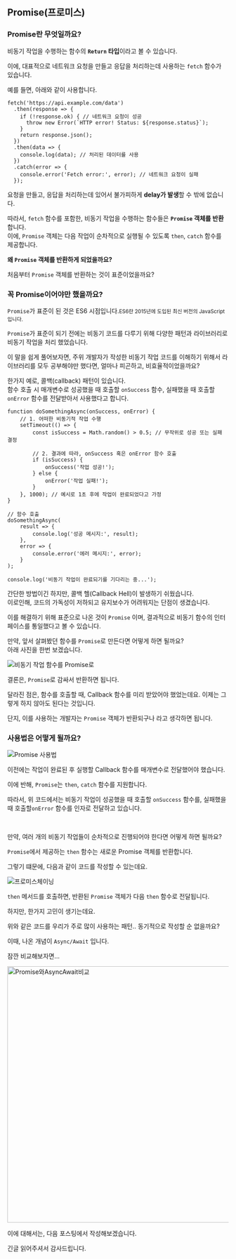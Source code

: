 <div class=markdown-body>

## Promise(프로미스)

### Promise란 무엇일까요?
비동기 작업을 수행하는 함수의 **`Return` 타입**이라고 볼 수 있습니다.

이에, 대표적으로 네트워크 요청을 만들고 응답을 처리하는데 사용하는 `fetch` 함수가 있습니다.  

예를 들면, 아래와 같이 사용합니다.

```
fetch('https://api.example.com/data')
  .then(response => {
    if (!response.ok) { // 네트워크 요청이 성공
      throw new Error(`HTTP error! Status: ${response.status}`);
    }
    return response.json();
  })
  .then(data => {
    console.log(data); // 처리된 데이터를 사용
  })
  .catch(error => {
    console.error('Fetch error:', error); // 네트워크 요청이 실패
  });

```

요청을 만들고, 응답을 처리하는데 있어서 불가피하게 **delay가 발생**할 수 밖에 없습니다.  

따라서, `fetch` 함수를 포함한, 비동기 작업을 수행하는 함수들은 **`Promise` 객체를 반환**합니다.   
이에, `Promise` 객체는 다음 작업이 순차적으로 실행될 수 있도록 `then`, `catch` 함수를 제공합니다.

**왜 `Promise` 객체를 반환하게 되었을까요?**  

처음부터 `Promise` 객체를 반환하는 것이 표준이었을까요?

### 꼭 Promise이어야만 했을까요?

`Promise`가 표준이 된 것은 ES6 시점입니다.<small>ES6란 2015년에 도입된 최신 버전의 JavaScript 입니다.</small>

`Promise`가 표준이 되기 전에는 비동기 코드를 다루기 위해 다양한 패턴과 라이브러리로 비동기 작업을 처리 했었습니다.  

이 말을 쉽게 풀어보자면, 주위 개발자가 작성한 비동기 작업 코드를 이해하기 위해서 라이브러리를 모두 공부해야만 했다면,
얼마나 피곤하고, 비효율적이었을까요?

한가지 예로, 콜백(callback) 패턴이 있습니다.  
함수 호출 시 매개변수로 성공했을 때 호출할 `onSuccess` 함수, 실패했을 때 호출할 `onError` 함수를 전달받아서 사용했다고 합니다. 
```
function doSomethingAsync(onSuccess, onError) {
    // 1. 어떠한 비동기적 작업 수행
    setTimeout(() => {
        const isSuccess = Math.random() > 0.5; // 무작위로 성공 또는 실패 결정

        // 2. 결과에 따라, onSuccess 혹은 onError 함수 호출
        if (isSuccess) {
            onSuccess('작업 성공!');
        } else {
            onError('작업 실패!');
        }
    }, 1000); // 예시로 1초 후에 작업이 완료되었다고 가정
}

// 함수 호출
doSomethingAsync(
    result => {
        console.log('성공 메시지:', result);
    },
    error => {
        console.error('에러 메시지:', error);
    }
);

console.log('비동기 작업이 완료되기를 기다리는 중...');
```  

간단한 방법이긴 하지만, 콜백 헬(Callback Hell)이 발생하기 쉬웠습니다.  
이로인해, 코드의 가독성이 저하되고 유지보수가 어려워지는 단점이 생겼습니다.

이를 해결하기 위해 표준으로 나온 것이 `Promise` 이며, 결과적으로 비동기 함수의 인터페이스를 통일했다고 볼 수 있습니다.

만약, 앞서 살펴봤던 함수를 `Promise`로 만든다면 어떻게 하면 될까요?  
아래 사진을 한번 보겠습니다.  

![비동기 작업 함수를 Promise로](https://github.com/hbkuk/blog/assets/109803585/b8f8c337-4671-4c25-a020-407b8056aa6e)

결론은, `Promise`로 감싸서 반환하면 됩니다.  

달라진 점은, 함수를 호출할 때, Callback 함수를 미리 받았어야 했었는데요.
이제는 그렇게 하지 않아도 된다는 것입니다.

단지, 이를 사용하는 개발자는 `Promise` 객체가 반환되구나 라고 생각하면 됩니다.

### 사용법은 어떻게 될까요?

![Promise 사용법](https://github.com/hbkuk/blog/assets/109803585/b85fbe1c-9f5c-4e0b-8cc7-3670af431055)

이전에는 작업이 완료된 후 실행할 Callback 함수를 매개변수로 전달했어야 했습니다.    

이에 반해, `Promise`는 `then`, `catch` 함수를 지원합니다.

따라서, 위 코드에서는 비동기 작업이 성공했을 때 호출할 `onSuccess` 함수를, 실패했을 때 호출할`onError` 함수를 인자로 전달하고 있습니다.  

<br>

만약, 여러 개의 비동기 작업들이 순차적으로 진행되어야 한다면 어떻게 하면 될까요?

`Promise`에서 제공하는 `then` 함수는 새로운 Promise 객체를 반환합니다.

그렇기 떄문에, 다음과 같이 코드를 작성할 수 있는데요.

![프로미스체이닝](https://github.com/hbkuk/blog/assets/109803585/917dedd8-ce7d-491b-b09c-b6e80c8b80e3)

`then` 메서드를 호출하면, 반환된 `Promise` 객체가 다음 `then` 함수로 전달됩니다.

하지만, 한가지 고민이 생기는데요.  

위와 같은 코드를 우리가 주로 많이 사용하는 패턴.. 동기적으로 작성할 순 없을까요?

이때, 나온 개념이 `Async/Await` 입니다.  

잠깐 비교해보자면...

<img width="584" alt="Promise와AsyncAwait비교" src="https://github.com/hbkuk/blog/assets/109803585/9cdc8100-c609-424a-889e-c55b5ea00682">

이에 대해서는, 다음 포스팅에서 작성해보겠습니다.

긴글 읽어주셔서 감사드립니다.

</div>